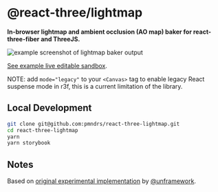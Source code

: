 # @react-three/lightmap

**In-browser lightmap and ambient occlusion (AO map) baker for react-three-fiber and ThreeJS.**

![example screenshot of lightmap baker output](./react-three-lightmap-example.png)

[See example live editable sandbox](https://codesandbox.io/s/github/pmndrs/react-three-lightmap/tree/main/demo-sandbox).

NOTE: add `mode="legacy"` to your `<Canvas>` tag to enable legacy React suspense mode in r3f, this is a current limitation of the library.

## Local Development

```sh
git clone git@github.com:pmndrs/react-three-lightmap.git
cd react-three-lightmap
yarn
yarn storybook
```

## Notes

Based on [original experimental implementation](https://github.com/unframework/threejs-lightmap-baker) by [@unframework](https://github.com/unframework).
